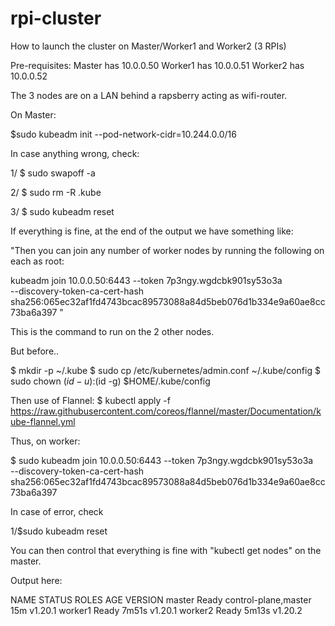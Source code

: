 # rpi-cluster

How to launch the cluster on Master/Worker1 and Worker2 (3 RPIs)

Pre-requisites:
Master has 10.0.0.50
Worker1  has 10.0.0.51
Worker2 has 10.0.0.52

The 3 nodes are on a LAN behind a rapsberry acting as wifi-router.

On Master:

$sudo kubeadm init --pod-network-cidr=10.244.0.0/16

In case anything wrong, check:

1/ $ sudo swapoff -a

2/ $ sudo rm -R .kube

3/ $ sudo kubeadm reset

If everything is fine, at the end of the output we have something like:

"Then you can join any number of worker nodes by running the following on each as root:

kubeadm join 10.0.0.50:6443 --token 7p3ngy.wgdcbk901sy53o3a \
    --discovery-token-ca-cert-hash sha256:065ec32af1fd4743bcac89573088a84d5beb076d1b334e9a60ae8cc73ba6a397 "
    
 This is the command to run on the 2 other nodes.
 
 But before.. 
 
 $ mkdir -p ~/.kube
 $ sudo cp /etc/kubernetes/admin.conf ~/.kube/config
 $ sudo chown $(id -u):$(id -g) $HOME/.kube/config
 
 Then use of Flannel:
$ kubectl apply -f https://raw.githubusercontent.com/coreos/flannel/master/Documentation/kube-flannel.yml


 
 
 
 Thus, on worker:
 
$ sudo kubeadm join 10.0.0.50:6443 --token 7p3ngy.wgdcbk901sy53o3a \
    --discovery-token-ca-cert-hash sha256:065ec32af1fd4743bcac89573088a84d5beb076d1b334e9a60ae8cc73ba6a397 

In case of error, check

1/$sudo kubeadm reset

You can then control that everything is fine with "kubectl get nodes" on the master.

Output here:

NAME      STATUS   ROLES                  AGE     VERSION
master    Ready    control-plane,master   15m     v1.20.1
worker1   Ready    <none>                 7m51s   v1.20.1
worker2   Ready    <none>                 5m13s   v1.20.2


